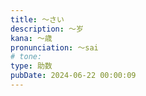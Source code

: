 ```yaml
---
title: ～さい
description: ～岁
kana: ～歳
pronunciation: 〜sai
# tone: 
type: 助数
pubDate: 2024-06-22 00:00:09
---
```

